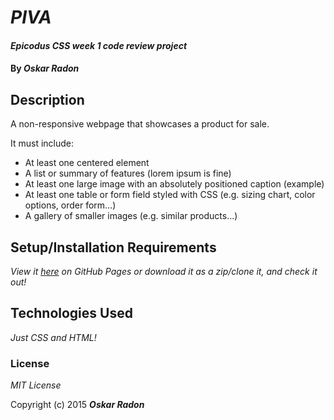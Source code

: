 # _PIVA_

#### _Epicodus CSS week 1 code review project_

#### By _**Oskar Radon**_

## Description

A non-responsive webpage that showcases a product for sale.

It must include:

- At least one centered element
- A list or summary of features (lorem ipsum is fine)
- At least one large image with an absolutely positioned caption (example)
- At least one table or form field styled with CSS (e.g. sizing chart, color options, order form…)
- A gallery of smaller images (e.g. similar products...)

## Setup/Installation Requirements

_View it [here](https://oskarradon.github.io/product-page/) on GitHub Pages or download it as a zip/clone it, and check it out!_

## Technologies Used

_Just CSS and HTML!_

### License

*MIT License*

Copyright (c) 2015 **_Oskar Radon_**
